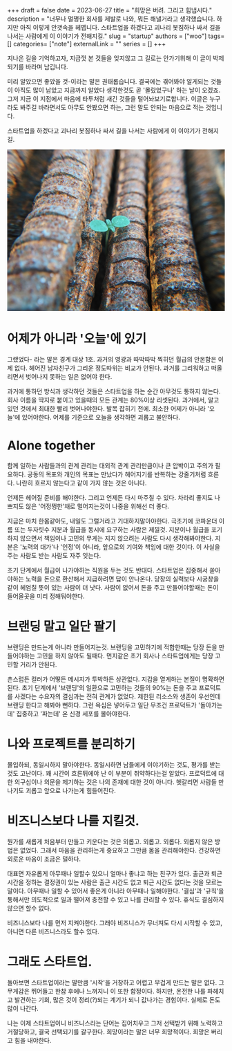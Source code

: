 +++ 
draft = false
date = 2023-06-27
title = "희망은 버려. 그리고 힘냅시다."
description = "너무나 멀쩡한 회사를 제발로 나와, 뭐든 해낼거라고 생각했습니다. 하지만 아직 이렇게 안갯속을 헤맵니다. 스타트업을 하겠다고 괴나리 봇짐하나 싸서 길을 나서는 사람에게 이 이야기가 전해지길."
slug = "startup"
authors = ["woo"]
tags= []
categories= ["note"]
externalLink = ""
series = []
+++

지나온 길을 기억하고자, 지금껏 본 것들을 잊지않고 그 길로는 안가기위해 이 글이 박제되기를 바라며 남깁니다.

미리 알았으면 좋았을 것-이라는 말은 권태롭습니다. 결국에는 겪어봐야 알게되는 것들이 아직도 많이 남았고 지금까지 알았다 생각한것도 곧 '몰랐었구나' 하는 날이 오겠죠. 그저 지금 이 지점에서 마음에 타투처럼 새긴 것들을 털어놔보기로합니다. 이글은 누구라도 봐주길 바라면서도 아무도 안봤으면 하는, 그런 말도 안되는 마음으로 적는 것입니다.

스타트업을 하겠다고 괴나리 봇짐하나 싸서 길을 나서는 사람에게 이 이야기가 전해지길.

![](/images/startup.png)

# 어제가 아니라 '오늘'에 있기
그랬었다- 라는 말은 경계 대상 1호. 과거의 영광과 따박따박 찍히던 월급의 안온함은 이제 없다. 헤어진 남자친구가 그리운 정도따위는 비교가 안된다. 과거를 그리워하고 떠올리면서 벗어나지 못하는 일은 없어야 한다.

과거에 통하던 방식과 생각하던 것들은 스타트업을 하는 순간 아무것도 통하지 않는다. 회사 이름을 딱지로 붙이고 있을때의 모든 관계는 80%이상 리셋된다. 과거에서, 알고 있던 것에서 최대한 빨리 벗어나야한다. 발목 잡히기 전에. 최소한 어제가 아니라 '오늘'에 있어야한다. 어제를 기준으로 오늘을 생각하면 괴롭고 불안하다.

# Alone together
함께 일하는 사람들과의 관계 관리는 대외적 관계 관리만큼이나 큰 압박이고 주의가 필요하다. 공동의 목표와 개인의 목표는 만났다가 헤어지기를 반복하는 강줄기처럼 흐른다. 나란히 흐르지 않는다고 같이 가지 않는 것은 아니다.

언제든 헤어질 준비를 해야한다. 그리고 언제든 다시 마주칠 수 있다. 차라리 좋지도 나쁘지도 않은 '어정쩡한'채로 멀어지는것이 나중을 위해선 더 좋다.  

지금은 마치 한몸같아도, 내일도 그럴거라고 기대하지말아야한다. 극초기에 코파운더 이름 또는 두자릿수 지분과 월급을 동시에 요구하는 사람은 제낄것. 지분이나 월급을 포기하지 않으면서 책임이나 고민의 무게는 지지 않으려는 사람도 다시 생각해봐야한다. 지분은 '노력의 대가'나 '인정'이 아니라, 앞으로의 기여와 책임에 대한 것이다. 이 사실을 주는 사람도 받는 사람도 자주 잊는다.

초기 단계에서 월급이 나가야하는 직원을 두는 것도 반대다. 스타트업은 집중해서 쏟아야하는 노력을 돈으로 환산해서 지급하려면 답이 안나온다. 당장의 실력보다 시궁창을 같이 헤엄칠 뜻이 있는 사람이 더 낫다. 사람이 없어서 돈을 주고 만들어야할때는 돈이 들어올곳을 미리 정해둬야한다.  

# 브랜딩 말고 일단 팔기
브랜딩은 만드는게 아니라 만들어지는것. 브랜딩을 고민하기에 적합한때는 당장 돈을 만들어야하는 고민을 하지 않아도 될때다. 먼지같은 초기 회사나 스타트업에게는 당장 고민할 거리가 안된다.

촌스럽든 컬러가 어떻든 메시지가 투박하든 상관없다. 지갑을 열게하는 본질이 명확하면 된다. 초기 단계에서 '브랜딩'의 일환으로 고민하는 것들의 90%는 돈을 주고 프로덕트를 사겠다는 수요자의 결심과는 전혀 관계가 없었다. 제한된 리소스와 생존이 우선인데 브랜딩 한다고 해봐야 뻔하다. 그런 욕심은 넣어두고 일단 무조건 프로덕트가 '돌아가는데' 집중하고 '파는데' 온 신경 세포를 몰아야한다.

# 나와 프로젝트를 분리하기
몰입하되, 동일시하지 말아야한다. 동일시하면 남들에게 이야기하는 것도, 평가를 받는 것도 고난이다. 꽤 시간이 흐른뒤에야 난 이 부분이 취약하다는걸 알았다. 프로덕트에 대한 의구심이나 의문을 제기하는 것은 나의 존재에 대한 것이 아니다. 헷갈리면 사람들 만나기도 괴롭고 앞으로 나가는게 힘들어진다.

# 비즈니스보다 나를 지킬것.
뭔가를 새롭게 처음부터 만들고 키운다는 것은 외롭고. 외롭고. 외롭다. 외롭지 않은 방법은 없었다. 그래서 마음을 관리하는게 중요하고 그만큼 몸을 관리해야한다. 건강하면 외로운 마음이 조금은 덜하다.

대표면 자유롭게 아무때나 일할수 있으니 얼마나 좋냐고 하는 친구가 있다. 출근과 퇴근시간을 정하는 결정권이 있는 사람은 출근 시간도 없고 퇴근 시간도 없다는 것을 모르는 말이다. 아무때나 일할 수 있어서 좋은게 아니라 아무때나 일해야한다. '결심'과 '규칙'을 통해서만 의도적으로 일과 떨어져 충전할 수 있고 나를 관리할 수 있다. 휴식도 결심하지 않으면 할수 없다.

비즈니스보다 나를 먼저 지켜야한다. 그래야 비즈니스가 무너져도 다시 시작할 수 있고, 아니면 다른 비즈니스라도 할수 있다.

# 그래도 스타트업.
돌아보면 스타트업이라는 말만큼 '시작'을 거창하고 어렵고 무겁게 만드는 말은 없다. 그 무게감은 뛰어들고 한참 후에나 느껴지니 이 또한 함정이다. 하지만, 온전한 나를 파헤치고 발견하는 기회, 많은 것이 정리(?)되는 계기가 되니 값나가는 경험이다. 실제로 돈도 많이 나간다.

나는 이제 스타트업이니 비즈니스라는 단어는 집어치우고 그저 선택받기 위해 노력하고 거절당하고, 결국 선택되기를 갈구한다. 희망이라는 말은 너무 희망적이다. 희망은 버리고 힘을 내야한다.